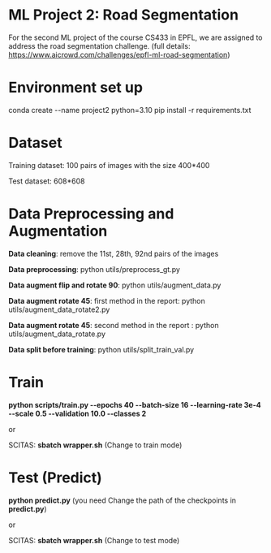 # ML Project 2: Road Segmentation
For the second ML project of the course CS433 in EPFL, we are assigned to address the road segmentation challenge.
(full details: https://www.aicrowd.com/challenges/epfl-ml-road-segmentation)


# Environment set up 

conda create --name project2 python=3.10
pip install -r requirements.txt

# Dataset
Training dataset: 100 pairs of images with the size 400*400 

Test dataset: 608*608

# Data Preprocessing and Augmentation

**Data cleaning**: remove the 11st, 28th, 92nd pairs of the images

**Data preprocessing**: python utils/preprocess_gt.py

**Data augment flip and rotate 90**: python utils/augment_data.py

**Data augment rotate 45**: first method in the report: python utils/augment_data_rotate2.py

**Data augment rotate 45**: second method in the report : python utils/augment_data_rotate.py

**Data split before training**: python utils/split_train_val.py


# Train
**python scripts/train.py --epochs 40 --batch-size 16 --learning-rate 3e-4  --scale 0.5 --validation 10.0  --classes 2**

or 

SCITAS: **sbatch wrapper.sh** (Change to train mode)

# Test (Predict)

**python predict.py** (you need Change the path of the checkpoints in **predict.py**)

or 

SCITAS: **sbatch wrapper.sh** (Change to test mode)








